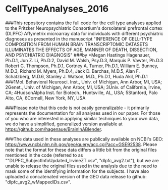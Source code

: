 # CellTypeAnalyses_2016

###This repository contains the full code for the cell type analyses applied to the Pritzker Neuropsychiatric Consortium's dorsolateral prefrontal cortex (DLPFC) Affymetrix microarray data for individuals with different psychiatric diagnoses as presented in the manuscript "INFERENCE OF CELL-TYPE COMPOSITION FROM HUMAN BRAIN TRANSCRIPTOMIC DATASETS ILLUMINATES THE EFFECTS OF AGE, MANNER OF DEATH, DISSECTION, AND PSYCHIATRIC DIAGNOSIS" 
###by *Megan Hastings Hagenauer, Ph.D.1, Jun Z. Li, Ph.D.2, David M. Walsh, Psy.D.3, Marquis P. Vawter, Ph.D.3 Robert C. Thompson, Ph.D.1, Cortney A. Turner, Ph.D.1, William E. Bunney, M.D.3, Richard M. Myers, Ph.D.4, Jack D. Barchas, M.D.5, Alan F. Schatzberg, M.D.6, Stanley J. Watson, M.D., Ph.D.1, Huda Akil, Ph.D.1    
###1Mol. Behavioral Neurosci. Inst., Univ. of Michigan, Ann Arbor, MI, USA;  2Genet., Univ. of Michigan, Ann Arbor, MI, USA;   3Univ. of California, Irvine, CA; 4HudsonAlpha Inst. for Biotech., Huntsville, AL, USA; 5Stanford, Palo Alto, CA, 6Cornell, New York, NY, USA

###Please note that this code is not easily generalizable - it primarily represents the documentation for all analyses used in our paper. For those of you who are interested in applying similar techniques to your own data, we do have a simplified, generalized version available at https://github.com/hagenaue/BrainInABlender.

###The data used in these analyses are publically available on NCBI's GEO: https://www.ncbi.nlm.nih.gov/geo/query/acc.cgi?acc=GSE92538.  Please note that the format for these data differs a little bit from the original files mentioned in the code (referred to as ""DLPFC_SubjectInfoUpdated_IrvineZT.csv", "dlpfc_avg2.txt"), but we are unable to release the original files used in the analysis due to the need to mask some of the identifying information for the subjects. I have also uploaded a concatenated version of the GEO data release to github: "dlpfc_avg2_wMappedIDs.csv".
